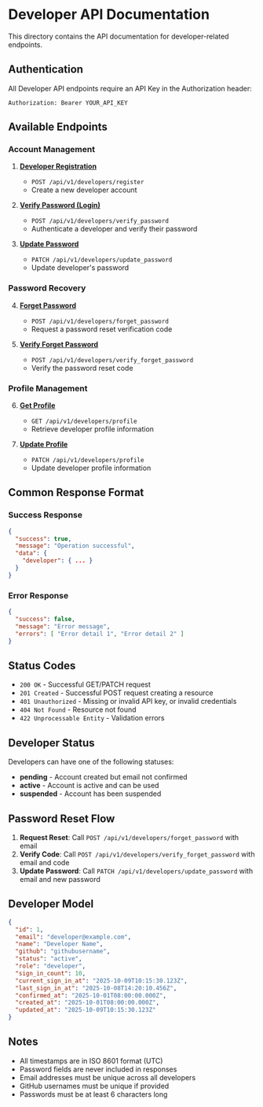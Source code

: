 # Developer API Documentation

This directory contains the API documentation for developer-related endpoints.

## Authentication

All Developer API endpoints require an API Key in the Authorization header:

```
Authorization: Bearer YOUR_API_KEY
```

## Available Endpoints

### Account Management

1. **[Developer Registration](register.md)**
   - `POST /api/v1/developers/register`
   - Create a new developer account

2. **[Verify Password (Login)](verify_password.md)**
   - `POST /api/v1/developers/verify_password`
   - Authenticate a developer and verify their password

3. **[Update Password](update_password.md)**
   - `PATCH /api/v1/developers/update_password`
   - Update developer's password

### Password Recovery

4. **[Forget Password](forget_password.md)**
   - `POST /api/v1/developers/forget_password`
   - Request a password reset verification code

5. **[Verify Forget Password](verify_forget_password.md)**
   - `POST /api/v1/developers/verify_forget_password`
   - Verify the password reset code

### Profile Management

6. **[Get Profile](get_profile.md)**
   - `GET /api/v1/developers/profile`
   - Retrieve developer profile information

7. **[Update Profile](update_profile.md)**
   - `PATCH /api/v1/developers/profile`
   - Update developer profile information

## Common Response Format

### Success Response

```json
{
  "success": true,
  "message": "Operation successful",
  "data": {
    "developer": { ... }
  }
}
```

### Error Response

```json
{
  "success": false,
  "message": "Error message",
  "errors": [ "Error detail 1", "Error detail 2" ]
}
```

## Status Codes

- `200 OK` - Successful GET/PATCH request
- `201 Created` - Successful POST request creating a resource
- `401 Unauthorized` - Missing or invalid API key, or invalid credentials
- `404 Not Found` - Resource not found
- `422 Unprocessable Entity` - Validation errors

## Developer Status

Developers can have one of the following statuses:

- **pending** - Account created but email not confirmed
- **active** - Account is active and can be used
- **suspended** - Account has been suspended

## Password Reset Flow

1. **Request Reset**: Call `POST /api/v1/developers/forget_password` with email
2. **Verify Code**: Call `POST /api/v1/developers/verify_forget_password` with email and code
3. **Update Password**: Call `PATCH /api/v1/developers/update_password` with email and new password

## Developer Model

```json
{
  "id": 1,
  "email": "developer@example.com",
  "name": "Developer Name",
  "github": "githubusername",
  "status": "active",
  "role": "developer",
  "sign_in_count": 10,
  "current_sign_in_at": "2025-10-09T10:15:30.123Z",
  "last_sign_in_at": "2025-10-08T14:20:10.456Z",
  "confirmed_at": "2025-10-01T08:00:00.000Z",
  "created_at": "2025-10-01T08:00:00.000Z",
  "updated_at": "2025-10-09T10:15:30.123Z"
}
```

## Notes

- All timestamps are in ISO 8601 format (UTC)
- Password fields are never included in responses
- Email addresses must be unique across all developers
- GitHub usernames must be unique if provided
- Passwords must be at least 6 characters long


